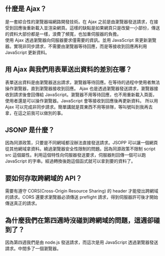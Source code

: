 ## 什麼是 Ajax？
是一套綜合性的瀏覽器端網路開發技術。在 Ajax 之前是由瀏覽器發送請求，在接受到回應後重新載入並渲染網頁。這樣的缺點是如果網頁只是改變一小部份，傳送的資料大部份都是一樣，浪費了頻寬，也加重伺服器的負擔。  
使用 Ajax 透過瀏覽器向伺服器要求僅需要的資訊。並用 JavaScript 來更新瀏覽器。實現非同步請求，不需要由瀏覽器等待回應，而是等接收到回應再利用 JavaScript 更新資料。

## 用 Ajax 與我們用表單送出資料的差別在哪？
表單送出資料是由瀏覽器送出請求，瀏覽器等待回應。在等待的過程中使用者無法操作瀏覽器，直到瀏覽器接收到回應。
Ajax 也是透過瀏覽器發送請求，瀏覽器接收到請求後會回傳給 JavaScript。瀏覽器不用等待回應，也不用重新載入頁面，使用者還是可以操作瀏覽器。JavaScript 會等接收到回應後再更新資料。
所以用 Ajax 可以完成非同步請求。簡單講就是買東西不用等排隊，等叫號叫到我再去拿，在這之前我可以做別的事。

## JSONP 是什麼？
因為同源政策，只要是不同網域都沒辦法直接發送請求。JSOPP 可以讓一個網頁從其他網域拿資料。繞過瀏覽器安全性限制的問題。因為同源政策不限制 script src 這個屬性。利用這個特性向伺服器發送要求，伺服器則回傳一個可以跑 JavaScript 的字串。經過轉換後跑這個函式就可以拿到要的資料了。

## 要如何存取跨網域的 API？
需要有遵守 CORS(Cross-Origin Resource Sharing) 的 header 才能發出跨網域的請求。CORS 還要求瀏覽器必須傳送 preflight 請求，得到伺服器許可後才開始傳送真正的請求。

## 為什麼我們在第四週時沒碰到跨網域的問題，這週卻碰到了？
因為第四週我們是由 node.js 發送請求，而這次是用 JavaScript 透過瀏覽器發送請求。中間多了一個瀏覽器。
